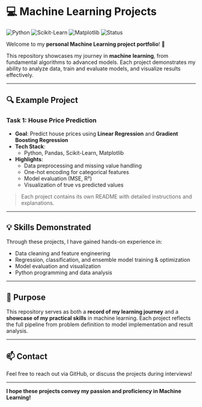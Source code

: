 # 💻 Machine Learning Projects

![Python](https://img.shields.io/badge/Python-3.11-blue)
![Scikit-Learn](https://img.shields.io/badge/Scikit--Learn-1.2-orange)
![Matplotlib](https://img.shields.io/badge/Matplotlib-3.7-green)
![Status](https://img.shields.io/badge/Status-Active-brightgreen)

Welcome to my **personal Machine Learning project portfolio**! 🚀

This repository showcases my journey in **machine learning**, from fundamental algorithms to advanced models. Each project demonstrates my ability to analyze data, train and evaluate models, and visualize results effectively.



---

## 🔍 Example Project

### Task 1: House Price Prediction
- **Goal**: Predict house prices using **Linear Regression** and **Gradient Boosting Regression**  
- **Tech Stack**:
  - Python, Pandas, Scikit-Learn, Matplotlib
- **Highlights**:
  - Data preprocessing and missing value handling
  - One-hot encoding for categorical features
  - Model evaluation (MSE, R²)
  - Visualization of true vs predicted values

> Each project contains its own README with detailed instructions and explanations.

---

## 💡 Skills Demonstrated

Through these projects, I have gained hands-on experience in:
- Data cleaning and feature engineering
- Regression, classification, and ensemble model training & optimization
- Model evaluation and visualization
- Python programming and data analysis

---

## 🎯 Purpose

This repository serves as both a **record of my learning journey** and a **showcase of my practical skills** in machine learning. Each project reflects the full pipeline from problem definition to model implementation and result analysis.

---

## 📫 Contact

Feel free to reach out via GitHub, or discuss the projects during interviews!

---

**I hope these projects convey my passion and proficiency in Machine Learning!**
